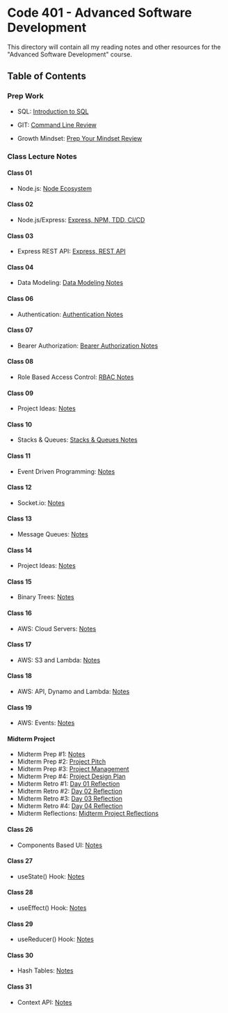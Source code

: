 # Code 401 - Advanced Software Development

This directory will contain all my reading notes and other resources for the "Advanced Software Development" course.

## Table of Contents
### Prep Work

- SQL: [Introduction to SQL](prep-work/sql/intro-to-sql.md)
- GIT: [Command Line Review](prep-work/git/command-line-review.md)

- Growth Mindset: [Prep Your Mindset Review](prep-work/growth-mindset.md)

### Class Lecture Notes

#### Class 01
- Node.js: [Node Ecosystem](class-01/node-ecosystem.md)

#### Class 02
- Node.js/Express: [Express, NPM, TDD, CI/CD](class-02/express-npm-tdd-cicd.md)

#### Class 03
- Express REST API: [Express, REST API](class-03/express-rest-api.md)

#### Class 04
- Data Modeling: [Data Modeling Notes](class-04/dataModeling.md)

#### Class 06
- Authentication: [Authentication Notes](class-06/authentication.md)

#### Class 07
- Bearer Authorization: [Bearer Authorization Notes](class-07/bearerAuth.md)

#### Class 08
- Role Based Access Control: [RBAC Notes](class-08/accessControl.md)

#### Class 09
- Project Ideas: [Notes](class-09/projectIdeas.md)

#### Class 10
- Stacks & Queues: [Stacks & Queues Notes](class-10/stacksAndQueues.md)

#### Class 11
- Event Driven Programming: [Notes](class-11/eventDrivenProgramming.md)

#### Class 12
- Socket.io: [Notes](class-12/webSockets.md)

#### Class 13
- Message Queues: [Notes](class-13/messageQueues.md)

#### Class 14
- Project Ideas: [Notes](class-14/projectIdeas.md)

#### Class 15
- Binary Trees: [Notes](class-15/trees.md)

#### Class 16
- AWS: Cloud Servers: [Notes](class-16/awsCloudServers.md)

#### Class 17
- AWS: S3 and Lambda: [Notes](class-17/s3andLambda.md)

#### Class 18
- AWS: API, Dynamo and Lambda: [Notes](class-18/awsAPIDynamoLambda.md)

#### Class 19
- AWS: Events: [Notes](class-19/awsEvents.md)

#### Midterm Project
- Midterm Prep #1: [Notes](midterm/prep01.md)
- Midterm Prep #2: [Project Pitch](midterm/ideasPitch.md)
- Midterm Prep #3: [Project Management](https://github.com/orgs/Spots-LLC/projects/1)
- Midterm Prep #4: [Project Design Plan](midterm/planning.md)
- Midterm Retro #1: [Day 01 Reflection](midterm/retroDayOne.md)
- Midterm Retro #2: [Day 02 Reflection](midterm/retroDayTwo.md)
- Midterm Retro #3: [Day 03 Reflection](midterm/retroDayThree.md)
- Midterm Retro #4: [Day 04 Reflection](midterm/retroDayFour.md)
- Midterm Reflections: [Midterm Project Reflections](midterm/reflections.md)

#### Class 26
- Components Based UI: [Notes](class-26/reactCompoments.md)

#### Class 27
- useState() Hook: [Notes](class-27/useStateHook.md)

#### Class 28
- useEffect() Hook: [Notes](class-28/useEffectHook.md)

#### Class 29
- useReducer() Hook: [Notes](class-29/stateReducers.md)

#### Class 30
- Hash Tables: [Notes](class-30/hashTables.md)

#### Class 31
- Context API: [Notes](class-31/contextAPI.md)